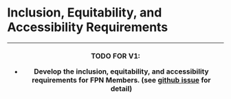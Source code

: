# Inclusion, Equitability, and Accessibility Requirements



| <p>TODO FOR V1:</p><ul><li>Develop the inclusion, equitability, and accessibility requirements for FPN Members. (see <a href="https://github.com/orgs/ayraforum/projects/2/views/1?pane=issue&#x26;itemId=114177371&#x26;issue=ayraforum%7Cfirst-person-network-gf%7C4">github issue</a> for detail)</li></ul> |
| -------------------------------------------------------------------------------------------------------------------------------------------------------------------------------------------------------------------------------------------------------------------------------------------------------------- |
